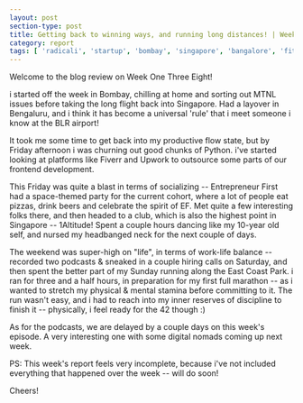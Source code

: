```yaml
---
layout: post
section-type: post
title: Getting back to winning ways, and running long distances! | Weekly Report 138
category: report
tags: [ 'radicali', 'startup', 'bombay', 'singapore', 'bangalore', 'fitness', 'weekend' ]
---
```


Welcome to the blog review on Week One Three Eight!

i started off the week in Bombay, chilling at home and sorting out MTNL issues before taking the long flight back into Singapore. Had a layover in Bengaluru, and i think it has become a universal 'rule' that i meet someone i know at the BLR airport!

It took me some time to get back into my productive flow state, but by Friday afternoon i was churning out good chunks of Python. i've started looking at platforms like Fiverr and Upwork to outsource some parts of our frontend development.

This Friday was quite a blast in terms of socializing -- Entrepreneur First had a space-themed party for the current cohort, where a lot of people eat pizzas, drink beers and celebrate the spirit of EF. Met quite a few interesting folks there, and then headed to a club, which is also the highest point in Singapore -- 1Altitude! Spent a couple hours dancing like my 10-year old self, and nursed my headbanged neck for the next couple of days.

The weekend was super-high on "life", in terms of work-life balance -- recorded two podcasts & sneaked in a couple hiring calls on Saturday, and then spent the better part of my Sunday running along the East Coast Park. i ran for three and a half hours, in preparation for my first full marathon -- as i wanted to stretch my physical & mental stamina before committing to it. The run wasn't easy, and i had to reach into my inner reserves of discipline to finish it -- physically, i feel ready for the 42 though :)

As for the podcasts, we are delayed by a couple days on this week's episode. A very interesting one with some digital nomads coming up next week.

PS: This week's report feels very incomplete, because i've not included everything that happened over the week -- will do soon!

Cheers!